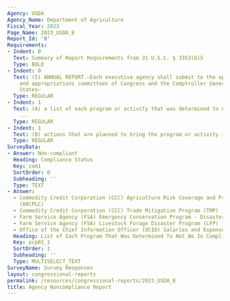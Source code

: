 ```yaml
---
Agency: USDA
Agency_Name: Department of Agriculture
Fiscal_Year: 2023
Page_Name: 2023_USDA_8
Report_Id: '8'
Requirements:
- Indent: 0
  Text: Summary of Report Requirements from 31 U.S.C. § 3353(b)5
  Type: BOLD
- Indent: 0
  Text: (5) ANNUAL REPORT.—Each executive agency shall submit to the appropriate authorizing
    and appropriations committees of Congress and the Comptroller General of the United
    States—
  Type: REGULAR
- Indent: 1
  Text: (A) a list of each program or activity that was determined to not be in compliance
    ...
  Type: REGULAR
- Indent: 1
  Text: (B) actions that are planned to bring the program or activity into compliance.
  Type: REGULAR
SurveyData:
- Answer: Non-compliant
  Heading: Compliance Status
  Key: com1
  SortOrder: 0
  Subheading: ''
  Type: TEXT
- Answer:
  - Commodity Credit Corporation (CCC) Agriculture Risk Coverage and Price Loss Coverage
    (ARCPLC)
  - Commodity Credit Corporation (CCC) Trade Mitigation Program (TMP)
  - Farm Service Agency (FSA) Emergency Conservation Program - Disasters (ECP-Disasters)
  - Farm Service Agency (FSA) Livestock Forage Disaster Program (LFP)
  - Office of the Chief Information Officer (OCIO) Salaries and Expenses
  Heading: List of Each Program That Was Determined To Not Be In Compliance
  Key: pcp01_1
  SortOrder: 1
  Subheading: ''
  Type: MULTISELECT_TEXT
SurveyName: Survey Responses
layout: congressional-reports
permalink: /resources/congressional-reports/2023_USDA_8
title: Agency Noncompliance Report
---
```

